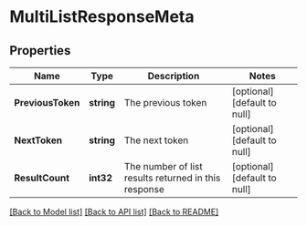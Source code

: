 # MultiListResponseMeta

## Properties
Name | Type | Description | Notes
------------ | ------------- | ------------- | -------------
**PreviousToken** | **string** | The previous token | [optional] [default to null]
**NextToken** | **string** | The next token | [optional] [default to null]
**ResultCount** | **int32** | The number of list results returned in this response | [optional] [default to null]

[[Back to Model list]](../README.md#documentation-for-models) [[Back to API list]](../README.md#documentation-for-api-endpoints) [[Back to README]](../README.md)

